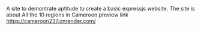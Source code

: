 A site to demontrate aptitude to create a basic expressjs website. The site is about All the 10 regions in Cameroon
preview link 
https://cameroon237.onrender.com/

